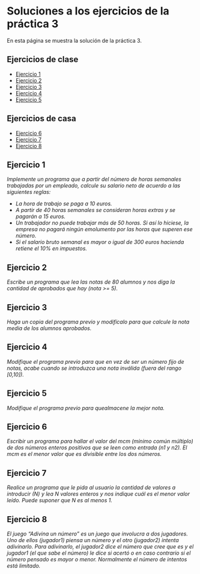 # Soluciones a los ejercicios de la práctica 3 

En esta página se muestra la solución de la práctica 3.

## Ejercicios de clase

* [Ejercicio 1](#ejercicio-1)
* [Ejercicio 2](#ejercicio-2)
* [Ejercicio 3](#ejercicio-3)
* [Ejercicio 4](#ejercicio-4)
* [Ejercicio 5](#ejercicio-5)

## Ejercicios de casa

* [Ejercicio 6](#ejercicio-6)
* [Ejercicio 7](#ejercicio-7)
* [Ejercicio 8](#ejercicio-8)

## Ejercicio 1

*Implemente un programa que a partir del número de horas semanales trabajadas por un empleado, calcule su salario neto de acuerdo a las siguientes reglas:*

* *La hora de trabajo se paga a 10 euros.*
* *A partir de 40 horas semanales se consideran horas extras y se pagarán a 15 euros.*
* *Un trabajador no puede trabajar más de 50 horas. Si así lo hiciese, la empresa no pagará ningún emolumento por las horas que superen ese número.*
* *Si el salario bruto semanal es mayor o igual de 300 euros hacienda retiene el 10% en impuestos.*

## Ejercicio 2

*Escribe un programa que lea las notas de 80 alumnos y nos diga la cantidad de aprobados que hay (nota >= 5).*

## Ejercicio 3

*Haga un copia del programa previo y modifícalo para que calcule la nota media de los alumnos aprobados.*

## Ejercicio 4

*Modifique el programa previo para que en vez de ser un número fijo de notas, acabe cuando se introduzca una nota inválida (fuera del rango [0,10]).*

## Ejercicio 5

*Modifique el programa previo para quealmacene la mejor nota.*


## Ejercicio 6

*Escribir un programa para hallar el valor del mcm (mínimo común múltiplo) de dos números enteros positivos que se leen como entrada (n1 y n2). El mcm es el menor valor que es divisible entre los dos números.*

## Ejercicio 7

*Realice un programa que le pida al usuario la cantidad de valores a introducir (N) y lea N valores enteros y nos indique cuál es el menor valor leído. Puede suponer que N es al menos 1.*

## Ejercicio 8

*El juego “Adivina un número” es un juego que involucra a dos jugadores. Uno de ellos (jugador1) piensa un número y el otro (jugador2) intenta adivinarlo. Para adivinarlo, el jugador2 dice el número que cree que es y el jugador1 (el que sabe el número) le dice si acertó o en caso contrario si el número pensado es mayor o menor. Normalmente el número de intentos está limitado.*


